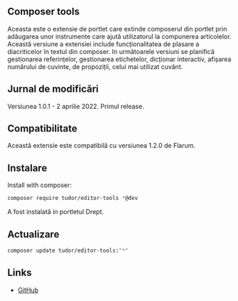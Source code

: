## Composer tools

Aceasta este o extensie de portlet care extinde composerul din portlet prin adăugarea unor instrumente care ajută utilizatorul la compunerea articolelor.
Această versiune a extensiei include funcționalitatea de plasare a diacriticelor în textul din composer.
In următoarele versiuni se planifică gestionarea referințelor, gestionarea etichetelor, dicționar interactiv, afișarea numărului de cuvinte, de propoziții, celui mai utilizat cuvânt.

## Jurnal de modificări

Versiunea 1.0.1 - 2 aprilie 2022.
Primul release.


## Compatibilitate

Această extensie este compatibilă cu versiunea 1.2.0 de Flarum.

## Instalare

Install with composer:

```sh
composer require tudor/editor-tools *@dev
```
A fost instalată in portletul Drept.

## Actualizare

```sh
composer update tudor/editor-tools:"*"
```


## Links
- [GitHub](https://github.com/tudor/editor-tools)
